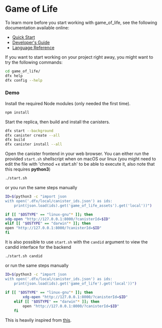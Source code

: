# Game of Life


To learn more before you start working with game_of_life, see the following documentation available online:

- [Quick Start](https://sdk.dfinity.org/developers-guide/quickstart.html)
- [Developer's Guide](https://sdk.dfinity.org/developers-guide)
- [Language Reference](https://sdk.dfinity.org/language-guide)

If you want to start working on your project right away, you might want to try the following commands:

```bash
cd game_of_life/
dfx help
dfx config --help
```

### Demo

Install the required Node modules (only needed the first time).

```bash
npm install
```

Start the replica, then build and install the canisters.

```bash
dfx start --background
dfx canister create --all
dfx build
dfx canister install --all
```

Open the canister frontend in your web browser.
You can either run the provided `start.sh` shellscript when on macOS our linux
(you might need to edit the file with 'chmod +x start.sh' to be able to execute it, also note that this requires **python3**)

```bash
./start.sh
```
or you run the same steps manually

```bash
ID=$(python3 -c "import json
with open('.dfx/local/canister_ids.json') as ids:
    print(json.load(ids).get('game_of_life_assets').get('local'))")

if [[ "$OSTYPE" == "linux-gnu"* ]]; then
xdg-open "http://127.0.0.1:8000/?canisterId=$ID"
elif [[ "$OSTYPE" == "darwin"* ]]; then
open "http://127.0.0.1:8000/?canisterId=$ID"
fi
```
It is also possible to use `start.sh` with the  `candid` argument to view the candid interface for the backend

```bash
./start.sh candid
```

or run the same steps manually

```bash
ID=$(python3 -c "import json
with open('.dfx/local/canister_ids.json') as ids:
    print(json.load(ids).get('game_of_life').get('local'))")
    
if [[ "$OSTYPE" == "linux-gnu"* ]]; then
        xdg-open "http://127.0.0.1:8000/?canisterId=$ID"
    elif [[ "$OSTYPE" == "darwin"* ]]; then
        open "http://127.0.0.1:8000/?canisterId=$ID"
    fi
```



This is heavily inspired from [this](https://rustwasm.github.io/docs/book/game-of-life/implementing.html).